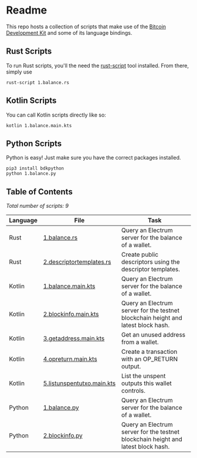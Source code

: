 # Readme
This repo hosts a collection of scripts that make use of the [Bitcoin Development Kit](https://bitcoindevkit.org/) and some of its language bindings.

## Rust Scripts
To run Rust scripts, you'll the need the [rust-script](https://rust-script.org/) tool installed. From there, simply use
```shell
rust-script 1.balance.rs
```

## Kotlin Scripts
You can call Kotlin scripts directly like so:
```shell
kotlin 1.balance.main.kts
```

## Python Scripts
Python is easy! Just make sure you have the correct packages installed.
```shell
pip3 install bdkpython
python 1.balance.py
```

## Table of Contents
_Total number of scripts: 9_

| Language | File                                                            | Task                                                                              |
|----------|-----------------------------------------------------------------|-----------------------------------------------------------------------------------|
| Rust     | [1.balance.rs](rust/1.balance.rs)                               | Query an Electrum server for the balance of a wallet.                             |
| Rust     | [2.descriptortemplates.rs](rust/2.descriptortemplates.rs)       | Create public descriptors using the descriptor templates.                         |
| Kotlin   | [1.balance.main.kts](kotlin/1.balance.main.kts)                 | Query an Electrum server for the balance of a wallet.                             |
| Kotlin   | [2.blockinfo.main.kts](kotlin/2.blockinfo.main.kts)             | Query an Electrum server for the testnet blockchain height and latest block hash. |
| Kotlin   | [3.getaddress.main.kts](kotlin/3.getaddress.main.kts)           | Get an unused address from a wallet.                                              |
| Kotlin   | [4.opreturn.main.kts](kotlin/4.opreturn.main.kts)               | Create a transaction with an OP_RETURN output.                                    |
| Kotlin   | [5.listunspentutxo.main.kts](kotlin/5.listunspentutxo.main.kts) | List the unspent outputs this wallet controls.                                    |
| Python   | [1.balance.py](python/1.balance.py)                             | Query an Electrum server for the balance of a wallet.                             |
| Python   | [2.blockinfo.py](python/2.blockinfo.py)                         | Query an Electrum server for the testnet blockchain height and latest block hash. |
